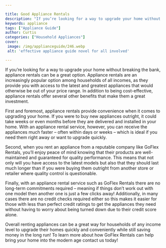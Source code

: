 ```yaml
---

title: Good Appliance Rentals
description: "If you’re looking for a way to upgrade your home without breaking the bank, appliance rentals can be a great option. Appliance ren...get more detail"
keywords: appliance
tags: ["Appliance Guide"]
author: Curtis
categories: ["Household Appliances"]
cover: 
 image: /img/applianceguide/246.webp
 alt: 'effective appliance guide novel for all involved'

---
```


If you’re looking for a way to upgrade your home without breaking the bank, appliance rentals can be a great option. Appliance rentals are an increasingly popular option among households of all incomes, as they provide you with access to the latest and greatest appliances that would otherwise be out of your price range. In addition to being cost-effective, appliance rentals offer several other benefits that make them a great investment.

First and foremost, appliance rentals provide convenience when it comes to upgrading your home. If you were to buy new appliances outright, it could take weeks or even months before they are delivered and installed in your home. With an appliance rental service, however, you can receive the appliances much faster – often within days or weeks – which is ideal if you need them right away or want to upgrade quickly. 

Second, when you rent an appliance from a reputable company like GoFlex Rentals, you’ll enjoy peace of mind knowing that their products are well-maintained and guaranteed for quality performance. This means that not only will you have access to the latest models but also that they should last much longer than if you were buying them outright from another store or retailer where quality control is questionable. 

Finally, with an appliance rental service such as GoFlex Rentals there are no long-term commitments required – meaning if things don’t work out with one model then another one is just a few clicks away! Additionally, in many cases there are no credit checks required either so this makes it easier for those with less than perfect credit ratings to get the appliances they need without having to worry about being turned down due to their credit score alone. 

Overall renting appliances can be a great way for households of any income level to upgrade their homes quickly and conveniently while still saving money in the long run! To learn more about how GoFlex Rentals can help bring your home into the modern age contact us today!
